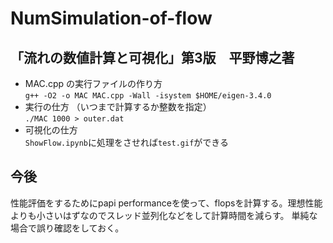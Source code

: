 # NumSimulation-of-flow
## 「流れの数値計算と可視化」第3版　平野博之著
- MAC.cpp の実行ファイルの作り方<br>
`g++ -O2 -o MAC MAC.cpp -Wall -isystem $HOME/eigen-3.4.0`
- 実行の仕方 （いつまで計算するか整数を指定）<br>
`./MAC 1000 > outer.dat`
- 可視化の仕方<br>
`ShowFlow.ipynb`に処理をさせれば`test.gif`ができる

## 今後
性能評価をするためにpapi performanceを使って、flopsを計算する。理想性能よりも小さいはずなのでスレッド並列化などをして計算時間を減らす。
単純な場合で誤り確認をしておく。
